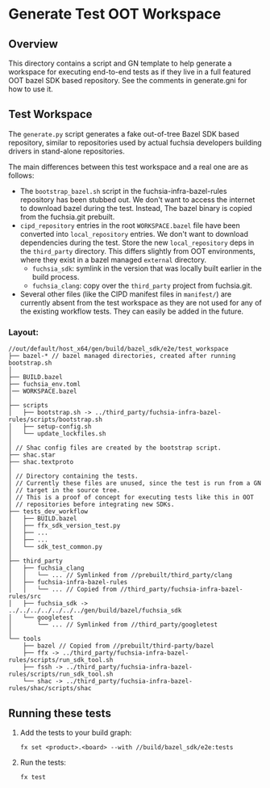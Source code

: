 # Generate Test OOT Workspace

## Overview

This directory contains a script and GN template to help generate a workspace
for executing end-to-end tests as if they live in a full featured OOT bazel
SDK based repository. See the comments in generate.gni for how to use it.

## Test Workspace

The `generate.py` script generates a fake out-of-tree
Bazel SDK based repository, similar to repositories used by actual fuchsia
developers building drivers in stand-alone repositories.

The main differences between this test workspace and a real one are as follows:

 * The `bootstrap_bazel.sh` script in the fuchsia-infra-bazel-rules repository
   has been stubbed out. We don't want to access the internet to download bazel
   during the test. Instead, The bazel binary is copied from the fuchsia.git
   prebuilt.
 * `cipd_repository` entries in the root `WORKSPACE.bazel` file have been
   converted into `local_repository` entries. We don't want to download
   dependencies during the test. Store the new `local_repository` deps in the
   `third_party` directory. This differs slightly from OOT environments, where
   they exist in a bazel managed `external` directory.
   * `fuchsia_sdk`: symlink in the version that was locally built earlier
   in the build process.
   * `fuchsia_clang`: copy over the `third_party` project from fuchsia.git.
 * Several other files (like the CIPD manifest files in `manifest/`) are
   currently absent from the test workspace as they are not used for any of the
   existing workflow tests. They can easily be added in the future.

### Layout:

    //out/default/host_x64/gen/build/bazel_sdk/e2e/test_workspace
    ├── bazel-* // bazel managed directories, created after running bootstrap.sh
    │
    ├── BUILD.bazel
    ├── fuchsia_env.toml
    │── WORKSPACE.bazel
    │
    ├── scripts
    │   ├── bootstrap.sh -> ../third_party/fuchsia-infra-bazel-rules/scripts/bootstrap.sh
    │   ├── setup-config.sh
    │   └── update_lockfiles.sh
    │
    │ // Shac config files are created by the bootstrap script.
    ├── shac.star
    ├── shac.textproto
    │
    │ // Directory containing the tests.
    │ // Currently these files are unused, since the test is run from a GN
    │ // target in the source tree.
    │ // This is a proof of concept for executing tests like this in OOT
    │ // repositories before integrating new SDKs.
    ├── tests_dev_workflow
    │   ├── BUILD.bazel
    │   ├── ffx_sdk_version_test.py
    │   ├── ...
    │   ├── ...
    │   └── sdk_test_common.py
    │
    ├── third_party
    │   ├── fuchsia_clang
    │   │   └── ... // Symlinked from //prebuilt/third_party/clang
    │   ├── fuchsia-infra-bazel-rules
    │   │   └── ... // Copied from //third_party/fuchsia-infra-bazel-rules/src
    │   ├── fuchsia_sdk -> ../../../../../../../gen/build/bazel/fuchsia_sdk
    │   └── googletest
    │       └── ... // Symlinked from //third_party/googletest
    │
    └── tools
        ├── bazel // Copied from //prebuilt/third-party/bazel
        ├── ffx -> ../third_party/fuchsia-infra-bazel-rules/scripts/run_sdk_tool.sh
        ├── fssh -> ../third_party/fuchsia-infra-bazel-rules/scripts/run_sdk_tool.sh
        └── shac -> ../third_party/fuchsia-infra-bazel-rules/shac/scripts/shac

## Running these tests

1) Add the tests to your build graph:

    `fx set <product>.<board> --with //build/bazel_sdk/e2e:tests`

1) Run the tests:

    `fx test`
